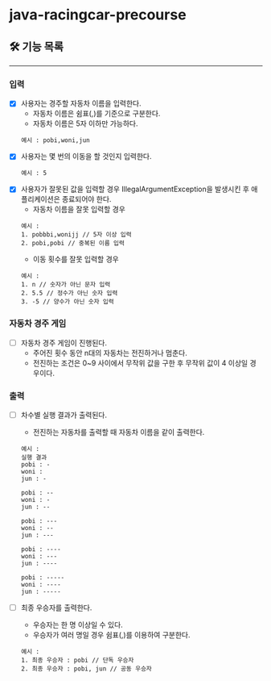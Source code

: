 # java-racingcar-precourse

## 🛠️ 기능 목록

---

### 입력

- [x] 사용자는 경주할 자동차 이름을 입력한다.
    - 자동차 이름은 쉼표(,)를 기준으로 구분한다.
    - 자동차 이름은 5자 이하만 가능하다.
    ``` 
    예시 : pobi,woni,jun
    ```
- [x] 사용자는 몇 번의 이동을 할 것인지 입력한다.
    ``` 
    예시 : 5
    ```
- [x] 사용자가 잘못된 값을 입력할 경우 IllegalArgumentException을 발생시킨 후 애플리케이션은 종료되어야 한다.
    - 자동차 이름을 잘못 입력할 경우
    ``` 
    예시 : 
    1. pobbbi,wonijj // 5자 이상 입력
    2. pobi,pobi // 중복된 이름 입력
    ```
    - 이동 횟수를 잘못 입력할 경우
    ``` 
    예시 : 
    1. n // 숫자가 아닌 문자 입력
    2. 5.5 // 정수가 아닌 숫자 입력
    3. -5 // 양수가 아닌 숫자 입력
    ```
### 자동차 경주 게임
- [ ] 자동차 경주 게임이 진행된다.
    - 주어진 횟수 동안 n대의 자동차는 전진하거나 멈춘다.
    - 전진하는 조건은 0~9 사이에서 무작위 값을 구한 후 무작위 값이 4 이상일 경우이다.

### 출력
- [ ] 차수별 실행 결과가 출력된다.
    - 전진하는 자동차를 출력할 때 자동차 이름을 같이 출력한다.
    ``` 
    예시 : 
    실행 결과
    pobi : -
    woni :
    jun : -
    
    pobi : --
    woni : -
    jun : --
    
    pobi : ---
    woni : --
    jun : ---
    
    pobi : ----
    woni : ---
    jun : ----
    
    pobi : -----
    woni : ----
    jun : -----
    ```

- [ ] 최종 우승자를 출력한다.
    - 우승자는 한 명 이상일 수 있다.
    - 우승자가 여러 명일 경우 쉼표(,)를 이용하여 구분한다.
    ``` 
    예시 :
    1. 최종 우승자 : pobi // 단독 우승자
    2. 최종 우승자 : pobi, jun // 공동 우승자
    ```